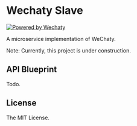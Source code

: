 Wechaty Slave
===

[![Powered by Wechaty](https://img.shields.io/badge/Powered%20By-Wechaty-green.svg)](https://github.com/wechaty/wechaty)

A microservice implementation of WeChaty.

Note: Currently, this project is under construction.

## API Blueprint

Todo.

## License
The MIT License.